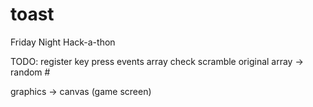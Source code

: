 toast
=====

Friday Night Hack-a-thon 

TODO:
register key press events
array check
scramble original array -> random #


graphics -> canvas (game screen)